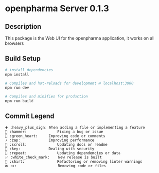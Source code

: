 # openpharma Server 0.1.3

## Description
This package is the Web UI for the openpharma application, it works on all browsers


## Build Setup

``` bash
# install dependencies
npm install

# Compiles and hot-reloads for development @ localhost:3000
npm run dev

# Compiles and minifies for production
npm run build
```

## Commit Legend
```
➕ :heavy_plus_sign:	When adding a file or implementing a feature
🔨 :hammer:				Fixing a bug or issue
💚 :green_heart:		Improving code or comments
⚡ :zap:				Improving performance
📜 :scroll:				Updating docs or readme
🔑 :key:				Dealing with security
🔁 :repeat:				Updating dependencies or data
✅ :white_check_mark:	New release is built
👕 :shirt:				Refactoring or removing linter warnings
❌ :x:					Removing code or files
```